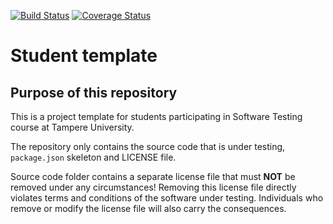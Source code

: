 [![Build Status](https://travis-ci.org/lippings/COMP.SE.200-2020-assignment.svg?branch=master)](https://travis-ci.org/lippings/COMP.SE.200-2020-assignment) [![Coverage Status](https://coveralls.io/repos/github/lippings/COMP.SE.200-2020-assignment/badge.svg?branch=master)](https://coveralls.io/github/lippings/COMP.SE.200-2020-assignment?branch=master)

# Student template

## Purpose of this repository

This is a project template for students participating in Software Testing course
at Tampere University.

The repository only contains the source code that is under testing, `package.json` skeleton
and LICENSE file.

Source code folder contains a separate license file that must **NOT** be removed under any circumstances!
Removing this license file directly violates terms and conditions of the software under testing.
Individuals who remove or modify the license file will also carry the consequences.
